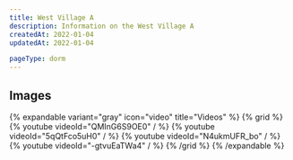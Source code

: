 ```yaml
---
title: West Village A
description: Information on the West Village A
createdAt: 2022-01-04
updatedAt: 2022-01-04

pageType: dorm
---
```


## Images

{% expandable variant="gray" icon="video" title="Videos" %}
{% grid %}
{% youtube videoId="QMInG6S9OE0" / %}
{% youtube videoId="5qQtFco5uH0" / %}
{% youtube videoId="N4ukmUFR_bo" / %}
{% youtube videoId="-gtvuEaTWa4" / %}
{% /grid %}
{% /expandable %}

